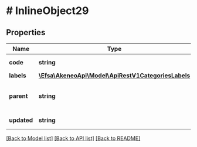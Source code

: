 # # InlineObject29

## Properties

Name | Type | Description | Notes
------------ | ------------- | ------------- | -------------
**code** | **string** | Category code |
**labels** | [**\Efsa\AkeneoApi\Model\ApiRestV1CategoriesLabels**](ApiRestV1CategoriesLabels.md) |  | [optional]
**parent** | **string** | Category code of the parent&#39;s category | [optional] [default to 'null']
**updated** | **string** | Date of the last update | [optional]

[[Back to Model list]](../../README.md#models) [[Back to API list]](../../README.md#endpoints) [[Back to README]](../../README.md)
